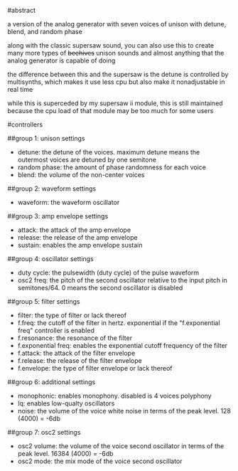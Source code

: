 #abstract

a version of the analog generator with seven voices of unison with detune, blend, and random phase

along with the classic supersaw sound, you can also use this to create many more types of ~~beehives~~ unison sounds and almost anything that the analog generator is capable of doing

the difference between this and the supersaw is the detune is controlled by multisynths, which makes it use less cpu but also make it nonadjustable in real time
 
while this is superceded by my supersaw ii module, this is still maintained because the cpu load of that module may be too much for some users

#controllers

##group 1: unison settings

- detune: the detune of the voices. maximum detune means the outermost voices are detuned by one semitone
- random phase: the amount of phase randomness for each voice
- blend: the volume of the non-center voices

##group 2: waveform settings

- waveform: the waveform oscillator

##group 3: amp envelope settings

- attack: the attack of the amp envelope
- release: the release of the amp envelope
- sustain: enables the amp envelope sustain

##group 4: oscillator settings

- duty cycle: the pulsewidth (duty cycle) of the pulse waveform
- osc2 freq: the pitch of the second oscillator relative to the input pitch in semitones/64. 0 means the second oscillator is disabled

##group 5: filter settings

- filter: the type of filter or lack thereof
- f.freq: the cutoff of the filter in hertz. exponential if the "f.exponential freq" controller is enabled
- f.resonance: the resonance of the filter
- f.exponential freq: enables the exponential cutoff frequency of the filter
- f.attack: the attack of the filter envelope
- f.release: the release of the filter envelope
- f.envelope: the type of filter envelope or lack thereof

##group 6: additional settings

- monophonic: enables monophony. disabled is 4 voices polyphony
- lq: enables low-qualty oscillators
- noise: the volume of the voice white noise in terms of the peak level. 128 (4000) = -6db

##group 7: osc2 settings

- osc2 volume: the volume of the voice second oscillator in terms of the peak level. 16384 (4000) = -6db
- osc2 mode: the mix mode of the voice second oscillator